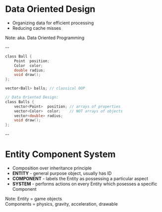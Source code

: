 # Data Oriented Design

- Organizing data for efficient processing 
- Reducing cache misses

Note:
aka. Data Oriented Programming

--

```C
class Ball {
    Point  position;
    Color  color;
    double radius;
    void draw();
};

vector<Ball> balls; // classical OOP

// Data Oriented Design:
class Balls { 
    vector<Point>  position; // arrays of properties
    vector<Color>  color;    // NOT arrays of objects
    vector<double> radius;
    void draw();
};
```

--

# Entity Component System

- Composition over inheritance principle
- **ENTITY** - general purpose object, usually has ID
- **COMPONENT** - labels the Entity as possessing a particular aspect
- **SYSTEM** - performs actions on every Entity which posesses a specific Component

Note:
Entity = game objects  
Components = physics, gravity, acceleration, drawable
